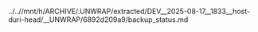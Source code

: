 ../..//mnt/h/ARCHIVE/.UNWRAP/extracted/DEV__2025-08-17__1833__host-duri-head/__UNWRAP/6892d209a9/backup_status.md